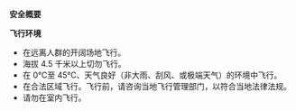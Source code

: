 **安全概要**

**飞行环境**

-   在远离人群的开阔场地飞行。
-   海拔 4.5 千米以上切勿飞行。
-   在 0℃至 45℃、天气良好（非大雨、刮风、或极端天气）的环境中飞行。
-   在合法区域飞行。飞行前，请咨询当地飞行管理部门，以符合当地法律法规。
-   请勿在室内飞行。